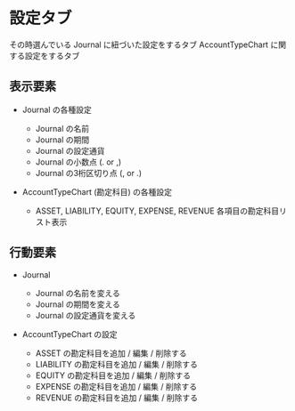# 設定タブ

その時選んでいる Journal に紐づいた設定をするタブ
AccountTypeChart に関する設定をするタブ

## 表示要素

- Journal の各種設定
  - Journal の名前
  - Journal の期間
  - Journal の設定通貨
  - Journal の小数点 (. or ,)
  - Journal の3桁区切り点 (, or .)

- AccountTypeChart (勘定科目) の各種設定
  - ASSET, LIABILITY, EQUITY, EXPENSE, REVENUE 各項目の勘定科目リスト表示

## 行動要素

- Journal
  - Journal の名前を変える
  - Journal の期間を変える
  - Journal の設定通貨を変える

- AccountTypeChart の設定
  - ASSET の勘定科目を追加 / 編集 / 削除する
  - LIABILITY の勘定科目を追加 / 編集 / 削除する
  - EQUITY の勘定科目を追加 / 編集 / 削除する
  - EXPENSE の勘定科目を追加 / 編集 / 削除する
  - REVENUE の勘定科目を追加 / 編集 / 削除する

